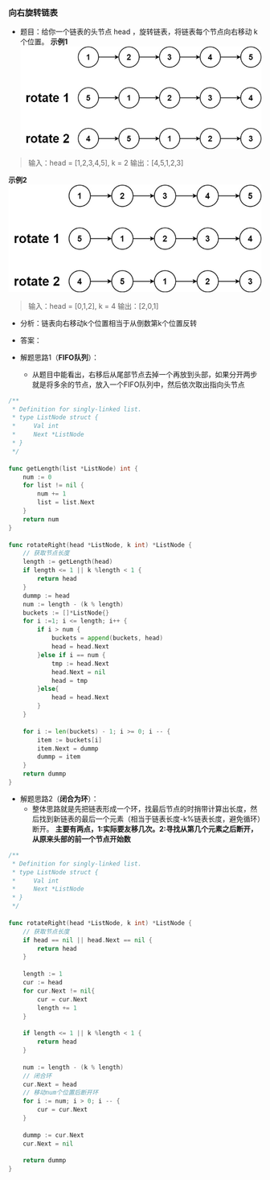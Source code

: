 ### 向右旋转链表

- 题目：给你一个链表的头节点 head ，旋转链表，将链表每个节点向右移动 k 个位置。
**示例1**
![examp1](../img/link_roate_right_1.png)
> 输入：head = [1,2,3,4,5], k = 2
> 输出：[4,5,1,2,3]

**示例2**
![examp1](../img/link_roate_right_1.png)
> 输入：head = [0,1,2], k = 4
> 输出：[2,0,1]

- 分析：链表向右移动k个位置相当于从倒数第k个位置反转

- 答案：
- 解题思路1（**FIFO队列**）：
	- 从题目中能看出，右移后从尾部节点去掉一个再放到头部，如果分开两步就是将多余的节点，放入一个FIFO队列中，然后依次取出指向头节点
```go
/**
 * Definition for singly-linked list.
 * type ListNode struct {
 *     Val int
 *     Next *ListNode
 * }
 */

func getLength(list *ListNode) int {
    num := 0
    for list != nil {
        num += 1
        list = list.Next
    }  
    return num
}

func rotateRight(head *ListNode, k int) *ListNode {
    // 获取节点长度
    length := getLength(head)
    if length <= 1 || k %length < 1 {
        return head
    }
    dummp := head
    num := length - (k % length)
    buckets := []*ListNode{}
    for i :=1; i <= length; i++ {
        if i > num {
            buckets = append(buckets, head)
            head = head.Next
        }else if i == num {
            tmp := head.Next
            head.Next = nil
            head = tmp
        }else{
            head = head.Next
        }
    }

    for i := len(buckets) - 1; i >= 0; i -- {
        item := buckets[i]
        item.Next = dummp
        dummp = item 
    }
    return dummp
}
```

- 解题思路2（**闭合为环**）：
	- 整体思路就是先把链表形成一个环，找最后节点的时捎带计算出长度，然后找到新链表的最后一个元素（相当于链表长度-k%链表长度，避免循环）断开。 **主要有两点，1:实际要友移几次。2:寻找从第几个元素之后断开，从原来头部的前一个节点开始数**
```go
/**
 * Definition for singly-linked list.
 * type ListNode struct {
 *     Val int
 *     Next *ListNode
 * }
 */

func rotateRight(head *ListNode, k int) *ListNode {
    // 获取节点长度
    if head == nil || head.Next == nil {
        return head
    }

    length := 1
    cur := head
    for cur.Next != nil{
        cur = cur.Next
        length += 1
    }

    if length <= 1 || k %length < 1 {
        return head
    }
  
    num := length - (k % length)
    // 闭合环
    cur.Next = head
    // 移动num个位置后断开环
    for i := num; i > 0; i -- {
        cur = cur.Next
    }

    dummp := cur.Next
    cur.Next = nil
    
    return dummp
}
```
